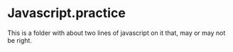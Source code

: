 # Javascript.practice
This is a folder with about two lines of javascript on it that, may or may not be right. 

